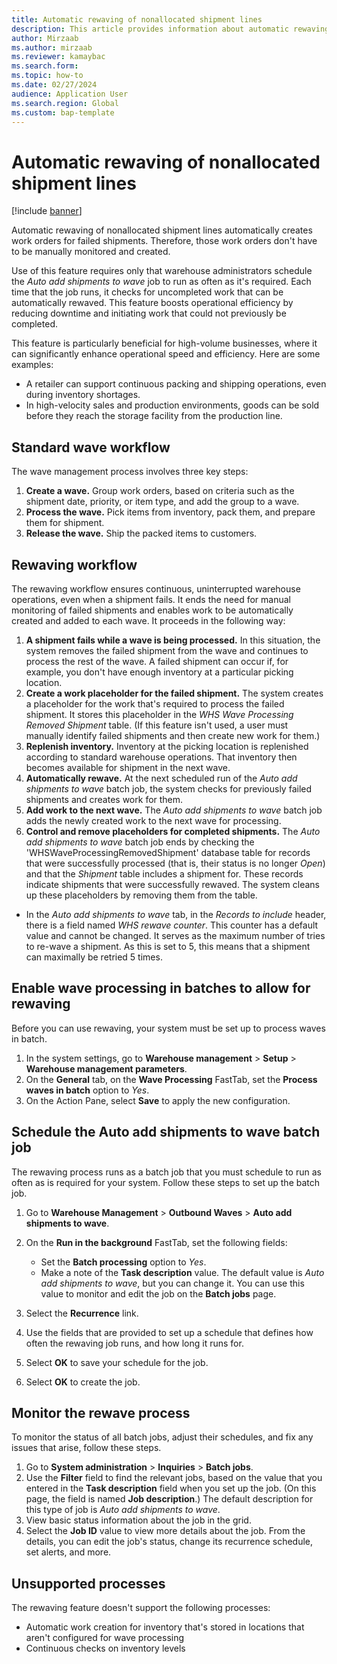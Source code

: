 ```yaml
---
title: Automatic rewaving of nonallocated shipment lines
description: This article provides information about automatic rewaving of nonallocated shipment lines. This feature automatically creates work orders for failed shipments. Therefore, those work orders don't have to be manually monitored and created.
author: Mirzaab
ms.author: mirzaab
ms.reviewer: kamaybac
ms.search.form:
ms.topic: how-to
ms.date: 02/27/2024
audience: Application User
ms.search.region: Global
ms.custom: bap-template
---
```


# Automatic rewaving of nonallocated shipment lines

[!include [banner](../includes/banner.md)]

Automatic rewaving of nonallocated shipment lines automatically creates work orders for failed shipments. Therefore, those work orders don't have to be manually monitored and created.

Use of this feature requires only that warehouse administrators schedule the *Auto add shipments to wave* job to run as often as it's required. Each time that the job runs, it checks for uncompleted work that can be automatically rewaved. This feature boosts operational efficiency by reducing downtime and initiating work that could not previously be completed.

This feature is particularly beneficial for high-volume businesses, where it can significantly enhance operational speed and efficiency. Here are some examples:

- A retailer can support continuous packing and shipping operations, even during inventory shortages.
- In high-velocity sales and production environments, goods can be sold before they reach the storage facility from the production line.

## Standard wave workflow

The wave management process involves three key steps:

1. **Create a wave.** Group work orders, based on criteria such as the shipment date, priority, or item type, and add the group to a wave.
1. **Process the wave.** Pick items from inventory, pack them, and prepare them for shipment.
1. **Release the wave.** Ship the packed items to customers.

## Rewaving workflow

The rewaving workflow ensures continuous, uninterrupted warehouse operations, even when a shipment fails. It ends the need for manual monitoring of failed shipments and enables work to be automatically created and added to each wave. It proceeds in the following way:

1. **A shipment fails while a wave is being processed.** In this situation, the system removes the failed shipment from the wave and continues to process the rest of the wave. A failed shipment can occur if, for example, you don't have enough inventory at a particular picking location.
1. **Create a work placeholder for the failed shipment.** The system creates a placeholder for the work that's required to process the failed shipment. It stores this placeholder in the *WHS Wave Processing Removed Shipment* table. (If this feature isn't used, a user must manually identify failed shipments and then create new work for them.)
1. **Replenish inventory.** Inventory at the picking location is replenished according to standard warehouse operations. That inventory then becomes available for shipment in the next wave.
1. **Automatically rewave.** At the next scheduled run of the *Auto add shipments to wave* batch job, the system checks for previously failed shipments and creates work for them.
1. **Add work to the next wave.** The *Auto add shipments to wave* batch job adds the newly created work to the next wave for processing.
1. **Control and remove placeholders for completed shipments.** The *Auto add shipments to wave* batch job ends by checking the 'WHSWaveProcessingRemovedShipment' database table for records that were successfully processed (that is, their status is no longer *Open*) and that the *Shipment* table includes a shipment for. These records indicate shipments that were successfully rewaved. The system cleans up these placeholders by removing them from the table.
-  In the *Auto add shipments to wave* tab, in the *Records to include* header, there is a field named *WHS rewave counter*. This counter has a default value and cannot be changed. It serves as the maximum number of tries to re-wave a shipment. As this is set to 5, this means that a shipment can maximally be retried 5 times. 

## Enable wave processing in batches to allow for rewaving

Before you can use rewaving, your system must be set up to process waves in batch.

1. In the system settings, go to **Warehouse management** \> **Setup** \> **Warehouse management parameters**.
1. On the **General** tab, on the **Wave Processing** FastTab, set the **Process waves in batch** option to *Yes*.
1. On the Action Pane, select **Save** to apply the new configuration.

## Schedule the Auto add shipments to wave batch job

The rewaving process runs as a batch job that you must schedule to run as often as is required for your system. Follow these steps to set up the batch job.

1. Go to **Warehouse Management** \> **Outbound Waves** \> **Auto add shipments to wave**.
1. On the **Run in the background** FastTab, set the following fields:

    - Set the **Batch processing** option to *Yes*.
    - Make a note of the **Task description** value. The default value is *Auto add shipments to wave*, but you can change it. You can use this value to monitor and edit the job on the **Batch jobs** page.

1. Select the **Recurrence** link.
1. Use the fields that are provided to set up a schedule that defines how often the rewaving job runs, and how long it runs for.
1. Select **OK** to save your schedule for the job.
1. Select **OK** to create the job.

## Monitor the rewave process

To monitor the status of all batch jobs, adjust their schedules, and fix any issues that arise, follow these steps.

1. Go to **System administration** \> **Inquiries** \> **Batch jobs**.
1. Use the **Filter** field to find the relevant jobs, based on the value that you entered in the **Task description** field when you set up the job. (On this page, the field is named **Job description**.) The default description for this type of job is *Auto add shipments to wave*.
1. View basic status information about the job in the grid.
1. Select the **Job ID** value to view more details about the job. From the details, you can edit the job's status, change its recurrence schedule, set alerts, and more.

## Unsupported processes

The rewaving feature doesn't support the following processes:

- Automatic work creation for inventory that's stored in locations that aren't configured for wave processing
- Continuous checks on inventory levels
